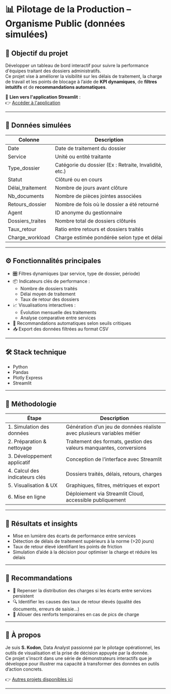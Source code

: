# 📊 Pilotage de la Production – Organisme Public (données simulées)

## 🎯 Objectif du projet  
Développer un tableau de bord interactif pour suivre la performance d'équipes traitant des dossiers administratifs.  
Ce projet vise à améliorer la visibilité sur les délais de traitement, la charge de travail et les points de blocage à l’aide de **KPI dynamiques**, de **filtres intuitifs** et de **recommandations automatiques**.

🔗 **Lien vers l'application Streamlit** :  
👉 [Accéder à l'application](https://pilotage-appuction-cnav-aenhnxkzdjkwnqfcpcleid.streamlit.app/)

---

## 📁 Données simulées

| Colonne              | Description                                                        |
|----------------------|--------------------------------------------------------------------|
| Date                 | Date de traitement du dossier                                      |
| Service              | Unité ou entité traitante                                          |
| Type_dossier         | Catégorie du dossier (Ex : Retraite, Invalidité, etc.)             |
| Statut               | Clôturé ou en cours                                                |
| Délai_traitement     | Nombre de jours avant clôture                                      |
| Nb_documents         | Nombre de pièces jointes associées                                 |
| Retours_dossier      | Nombre de fois où le dossier a été retourné                        |
| Agent                | ID anonyme du gestionnaire                                         |
| Dossiers_traites     | Nombre total de dossiers clôturés                                  |
| Taux_retour          | Ratio entre retours et dossiers traités                            |
| Charge_workload      | Charge estimée pondérée selon type et délai                        |

---

## ⚙️ Fonctionnalités principales

- 🎛️ Filtres dynamiques (par service, type de dossier, période)
- 📦 Indicateurs clés de performance :
  - Nombre de dossiers traités
  - Délai moyen de traitement
  - Taux de retour des dossiers
- 📈 Visualisations interactives :
  - Évolution mensuelle des traitements
  - Analyse comparative entre services
- 🧠 Recommandations automatiques selon seuils critiques
- 📥 Export des données filtrées au format CSV

---

## 🛠️ Stack technique

- Python  
- Pandas  
- Plotly Express  
- Streamlit  

---

## 🧠 Méthodologie

| Étape                             | Description                                                                 |
|----------------------------------|-----------------------------------------------------------------------------|
| 1. Simulation des données        | Génération d’un jeu de données réaliste avec plusieurs variables métier     |
| 2. Préparation & nettoyage       | Traitement des formats, gestion des valeurs manquantes, conversions         |
| 3. Développement applicatif      | Conception de l’interface avec Streamlit                                    |
| 4. Calcul des indicateurs clés   | Dossiers traités, délais, retours, charges                                  |
| 5. Visualisation & UX            | Graphiques, filtres, métriques et export                                    |
| 6. Mise en ligne                 | Déploiement via Streamlit Cloud, accessible publiquement                    |

---

## 📌 Résultats et insights

- Mise en lumière des écarts de performance entre services
- Détection de délais de traitement supérieurs à la norme (>20 jours)
- Taux de retour élevé identifiant les points de friction
- Simulation d’aide à la décision pour optimiser la charge et réduire les délais

---

## 💬 Recommandations

- 📍 Repenser la distribution des charges si les écarts entre services persistent  
- 🔍 Identifier les causes des taux de retour élevés (qualité des documents, erreurs de saisie…)  
- 👥 Allouer des renforts temporaires en cas de pics de charge  

---

## 👤 À propos

Je suis **S. Kodon**, Data Analyst passionné par le pilotage opérationnel, les outils de visualisation et la prise de décision appuyée par la donnée.  
Ce projet s'inscrit dans une série de démonstrateurs interactifs que je développe pour illustrer ma capacité à transformer des données en outils d’action concrets.

👉 [Autres projets disponibles ici](https://github.com/Samadkod)

---
